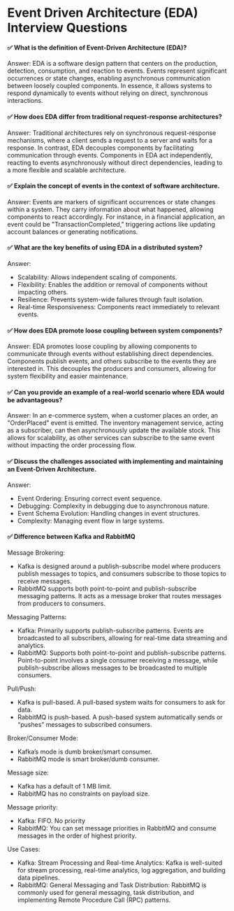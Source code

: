 # Event Driven Architecture (EDA) Interview Questions

#### ✅ What is the definition of Event-Driven Architecture (EDA)?

Answer: EDA is a software design pattern that centers on the production, detection, consumption, and reaction to events. Events represent significant occurrences or state changes, enabling asynchronous communication between loosely coupled components. In essence, it allows systems to respond dynamically to events without relying on direct, synchronous interactions.

#### ✅ How does EDA differ from traditional request-response architectures?

Answer: Traditional architectures rely on synchronous request-response mechanisms, where a client sends a request to a server and waits for a response. In contrast, EDA decouples components by facilitating communication through events. Components in EDA act independently, reacting to events asynchronously without direct dependencies, leading to a more flexible and scalable architecture.

#### ✅ Explain the concept of events in the context of software architecture.

Answer: Events are markers of significant occurrences or state changes within a system. They carry information about what happened, allowing components to react accordingly. For instance, in a financial application, an event could be "TransactionCompleted," triggering actions like updating account balances or generating notifications.

#### ✅ What are the key benefits of using EDA in a distributed system?

Answer:
  - Scalability: Allows independent scaling of components.
  - Flexibility: Enables the addition or removal of components without impacting others.
  - Resilience: Prevents system-wide failures through fault isolation.
  - Real-time Responsiveness: Components react immediately to relevant events.

#### ✅ How does EDA promote loose coupling between system components?

Answer: EDA promotes loose coupling by allowing components to communicate through events without establishing direct dependencies. Components publish events, and others subscribe to the events they are interested in. This decouples the producers and consumers, allowing for system flexibility and easier maintenance.

#### ✅ Can you provide an example of a real-world scenario where EDA would be advantageous?

Answer: In an e-commerce system, when a customer places an order, an "OrderPlaced" event is emitted. The inventory management service, acting as a subscriber, can then asynchronously update the available stock. This allows for scalability, as other services can subscribe to the same event without impacting the order processing flow.

#### ✅ Discuss the challenges associated with implementing and maintaining an Event-Driven Architecture.

Answer:
  - Event Ordering: Ensuring correct event sequence.
  - Debugging: Complexity in debugging due to asynchronous nature.
  - Event Schema Evolution: Handling changes in event structures.
  - Complexity: Managing event flow in large systems.

#### ✅ Difference between Kafka and RabbitMQ

Message Brokering:
- Kafka is designed around a publish-subscribe model where producers publish messages to topics, and consumers subscribe to those topics to receive messages.
- RabbitMQ supports both point-to-point and publish-subscribe messaging patterns. It acts as a message broker that routes messages from producers to consumers.

Messaging Patterns:
- Kafka: Primarily supports publish-subscribe patterns. Events are broadcasted to all subscribers, allowing for real-time data streaming and analytics.
- RabbitMQ: Supports both point-to-point and publish-subscribe patterns. Point-to-point involves a single consumer receiving a message, while publish-subscribe allows messages to be broadcasted to multiple consumers.

Pull/Push:
- Kafka is pull-based. A pull-based system waits for consumers to ask for data.
- RabbitMQ is push-based. A push-based system automatically sends or “pushes” messages to subscribed consumers. 

Broker/Consumer Mode:
- Kafka’s mode is dumb broker/smart consumer.
- RabbitMQ mode is smart broker/dumb consumer. 

Message size:
- Kafka has a default of 1 MB limit.
- RabbitMQ has no constraints on payload size.

Message priority:
- Kafka: FIFO. No priority
- RabbitMQ: You can set message priorities in RabbitMQ and consume messages in the order of highest priority.

Use Cases:
- Kafka: Stream Processing and Real-time Analytics: Kafka is well-suited for stream processing, real-time analytics, log aggregation, and building data pipelines.
- RabbitMQ: General Messaging and Task Distribution: RabbitMQ is commonly used for general messaging, task distribution, and implementing Remote Procedure Call (RPC) patterns.
